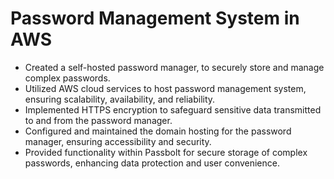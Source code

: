 # Password Management System in AWS
- Created a self-hosted password manager, to securely store and manage complex passwords.
- Utilized AWS cloud services to host password management system, ensuring scalability, availability, and reliability.
- Implemented HTTPS encryption to safeguard sensitive data transmitted to and from the password manager.
- Configured and maintained the domain hosting for the password manager, ensuring accessibility and security.
- Provided functionality within Passbolt for secure storage of complex passwords, enhancing data protection and user convenience.
  












